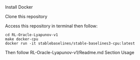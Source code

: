 Install Docker

Clone this repository

Access this repository in terminal then follow:
```
cd RL-Oracle-Lyapunov-v1 
make docker-cpu
docker run -it stablebaselines/stable-baselines3-cpu:latest
```
Then follow RL-Oracle-Lyapunov-v1/Readme.md Section Usage
